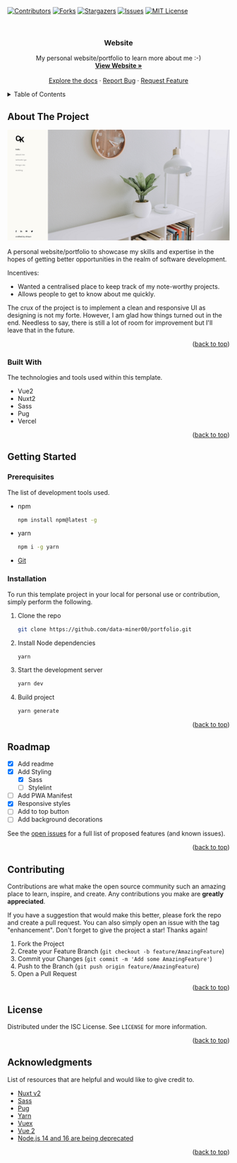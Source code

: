 <a name="readme-top"></a>

<!-- PROJECT SHIELDS -->

[![Contributors][contributors-shield]][contributors-url]
[![Forks][forks-shield]][forks-url]
[![Stargazers][stars-shield]][stars-url]
[![Issues][issues-shield]][issues-url]
[![MIT License][license-shield]][license-url]

<!-- PROJECT LOGO -->
<br />
<div align="center">

  <h3 align="center">Website</h3>

  <p align="center">
    My personal website/portfolio to learn more about me :-)
    <br />
    <a href="https://mumk.vercel.app/"><strong>View Website »</strong></a>
    <br />
    <br />
    <a href="https://github.com/data-miner00/portfolio">Explore the docs</a>
    ·
    <a href="https://github.com/data-miner00/portfolio/issues">Report Bug</a>
    ·
    <a href="https://github.com/data-miner00/portfolio/issues">Request Feature</a>
  </p>
</div>

<!-- TABLE OF CONTENTS -->
<details>
  <summary>Table of Contents</summary>
  <ol>
    <li>
      <a href="#about-the-project">About The Project</a>
      <ul>
        <li><a href="#built-with">Built With</a></li>
      </ul>
    </li>
    <li>
      <a href="#getting-started">Getting Started</a>
      <ul>
        <li><a href="#prerequisites">Prerequisites</a></li>
        <li><a href="#installation">Installation</a></li>
      </ul>
    </li>
    <li><a href="#usage">Usage</a></li>
    <li><a href="#roadmap">Roadmap</a></li>
    <li><a href="#contributing">Contributing</a></li>
    <li><a href="#license">License</a></li>
    <li><a href="#acknowledgments">Acknowledgments</a></li>
  </ol>
</details>

<!-- ABOUT THE PROJECT -->

## About The Project

![Website screenshot](/assets/images/screenshot.png)

A personal website/portfolio to showcase my skills and expertise in the hopes of getting better opportunities in the realm of software development.

Incentives:

- Wanted a centralised place to keep track of my note-worthy projects.
- Allows people to get to know about me quickly.

The crux of the project is to implement a clean and responsive UI as designing is not my forte. However, I am glad how things turned out in the end. Needless to say, there is still a lot of room for improvement but I'll leave that in the future.

<p align="right">(<a href="#readme-top">back to top</a>)</p>

### Built With

The technologies and tools used within this template.

- Vue2
- Nuxt2
- Sass
- Pug
- Vercel

<p align="right">(<a href="#readme-top">back to top</a>)</p>

<!-- GETTING STARTED -->

## Getting Started

### Prerequisites

The list of development tools used.

- npm
  ```sh
  npm install npm@latest -g
  ```
- yarn
  ```sh
  npm i -g yarn
  ```
- [Git](https://git-scm.com/downloads)

### Installation

To run this template project in your local for personal use or contribution, simply perform the following.

1. Clone the repo
   ```sh
   git clone https://github.com/data-miner00/portfolio.git
   ```
2. Install Node dependencies
   ```sh
   yarn
   ```
3. Start the development server
   ```sh
   yarn dev
   ```
4. Build project
   ```sh
   yarn generate
   ```

<p align="right">(<a href="#readme-top">back to top</a>)</p>

<!-- ROADMAP -->

## Roadmap

- [x] Add readme
- [x] Add Styling
  - [x] Sass
  - [ ] Stylelint
- [ ] Add PWA Manifest
- [x] Responsive styles
- [ ] Add to top button
- [ ] Add background decorations

See the [open issues](https://github.com/data-miner00/portfolio/issues) for a full list of proposed features (and known issues).

<p align="right">(<a href="#readme-top">back to top</a>)</p>

<!-- CONTRIBUTING -->

## Contributing

Contributions are what make the open source community such an amazing place to learn, inspire, and create. Any contributions you make are **greatly appreciated**.

If you have a suggestion that would make this better, please fork the repo and create a pull request. You can also simply open an issue with the tag "enhancement".
Don't forget to give the project a star! Thanks again!

1. Fork the Project
2. Create your Feature Branch (`git checkout -b feature/AmazingFeature`)
3. Commit your Changes (`git commit -m 'Add some AmazingFeature'`)
4. Push to the Branch (`git push origin feature/AmazingFeature`)
5. Open a Pull Request

<p align="right">(<a href="#readme-top">back to top</a>)</p>

<!-- LICENSE -->

## License

Distributed under the ISC License. See `LICENSE` for more information.

<p align="right">(<a href="#readme-top">back to top</a>)</p>

<!-- ACKNOWLEDGMENTS -->

## Acknowledgments

List of resources that are helpful and would like to give credit to.

- [Nuxt v2](https://v2.nuxt.com/)
- [Sass](https://sass-lang.com/)
- [Pug](https://pugjs.org/api/getting-started.html)
- [Yarn](https://yarnpkg.com/)
- [Vuex](https://vuex.vuejs.org/)
- [Vue 2](https://v2.vuejs.org/)
- [Node.js 14 and 16 are being deprecated](https://vercel.com/changelog/node-js-14-and-16-are-being-deprecated)

<p align="right">(<a href="#readme-top">back to top</a>)</p>

<!-- MARKDOWN LINKS & IMAGES -->

[contributors-shield]: https://img.shields.io/github/contributors/data-miner00/portfolio.svg?style=for-the-badge
[contributors-url]: https://github.com/data-miner00/portfolio/graphs/contributors
[forks-shield]: https://img.shields.io/github/forks/data-miner00/portfolio.svg?style=for-the-badge
[forks-url]: https://github.com/data-miner00/portfolio/network/members
[stars-shield]: https://img.shields.io/github/stars/data-miner00/portfolio.svg?style=for-the-badge
[stars-url]: https://github.com/data-miner00/portfolio/stargazers
[issues-shield]: https://img.shields.io/github/issues/data-miner00/portfolio.svg?style=for-the-badge
[issues-url]: https://github.com/data-miner00/portfolio/issues
[license-shield]: https://img.shields.io/github/license/data-miner00/portfolio.svg?style=for-the-badge
[license-url]: https://github.com/data-miner00/portfolio/blob/master/LICENSE
